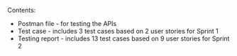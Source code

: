 


Contents:
<ul>
  <li> Postman file - for testing the APIs</li>
  <li> Test case - includes 3 test cases based on 2 user stories for Sprint 1 </li>
  <li> Testing report - includes 13 test cases based on 9 user stories for Sprint 2  </li>
</ul>

